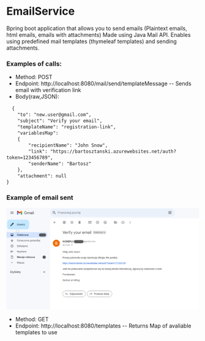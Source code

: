 # EmailService
Bpring boot application that allows you to send emails (Plaintext emails, html emails, emails with attachments)
Made using Java Mail API.
Enables using predefined mail templates (thymeleaf templates) and sending attachments.  

### Examples of calls:

- Method: POST
- Endpoint: http://localhost:8080/mail/send/templateMessage
-- Sends email with verification link
- Body(raw,JSON):  
``` 
  {
    "to": "new.user@gmail.com",
    "subject": "Verify your email",
    "templateName": "registration-link",
    "variablesMap":
    {
        "recipientName": "John Snow",
        "link": "https://bartosztanski.azurewebsites.net/auth?token=123456789",
        "senderName": "Bartosz"
    },
    "attachment": null
}
```
### Example of email sent
![Sent email](screenshots/screenshot-mail.PNG)

- Method: GET
- Endpoint: http://localhost:8080/templates
-- Returns Map of avaliable templates to use
